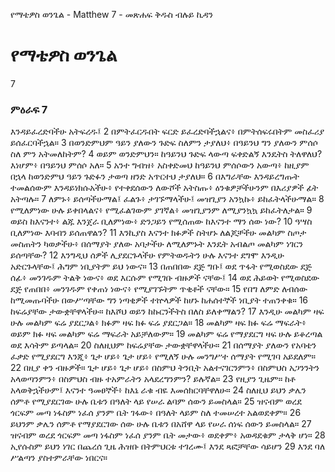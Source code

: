 ﻿
የማቴዎስ ወንጌል - Matthew 7 - መጽሐፍ ቅዱስ ብሉይ ኪዳን
# የማቴዎስ ወንጌል
7
### ምዕራፍ 7
እንዳይፈረድባችሁ አትፍረዱ፤
2  በምትፈርዱበት ፍርድ ይፈረድባችኋልና፥ በምትሰፍሩበትም መስፈሪያ ይሰፈርባችኋል።
3  በወንድምህም ዓይን ያለውን ጉድፍ ስለምን ታያለህ፥ በዓይንህ ግን ያለውን ምሰሶ ስለ ምን አትመለከትም?
4  ወይም ወንድምህን። ከዓይንህ ጉድፍ ላውጣ ፍቀድልኝ እንዴትስ ትለዋለህ? እነሆም፥ በዓይንህ ምሰሶ አለ።
5  አንተ ግብዝ፥ አስቀድመህ ከዓይንህ ምሰሶውን አውጣ፥ ከዚያም በኋላ ከወንድምህ ዓይን ጉድፉን ታወጣ ዘንድ አጥርተህ ታያለህ።
6  በእግራቸው እንዳይረግጡት ተመልሰውም እንዳይነክሱአችሁ፥ የተቀደሰውን ለውሾች አትስጡ፥ ዕንቁዎቻችሁንም በእሪያዎች ፊት አትጣሉ።
7  ለምኑ፥ ይሰጣችሁማል፤ ፈልጉ፥ ታገኙማላችሁ፤ መዝጊያን አንኳኩ፥ ይከፈትላችሁማል።
8  የሚለምነው ሁሉ ይቀበላልና፥ የሚፈልገውም ያገኛል፥ መዝጊያንም ለሚያንኳኳ ይከፈትለታል።
9  ወይስ ከእናንተ፥ ልጁ እንጀራ ቢለምነው፥ ድንጋይን የሚሰጠው ከእናንተ ማን ሰው ነው?
10  ዓሣስ ቢለምነው እባብን ይሰጠዋልን?
11  እንኪያስ እናንተ ክፉዎች ስትሆኑ ለልጆቻችሁ መልካም ስጦታ መስጠትን ካወቃችሁ፥ በሰማያት ያለው አባታችሁ ለሚለምኑት እንዴት አብልጦ መልካም ነገርን ይሰጣቸው?
12  እንግዲህ ሰዎች ሊያደርጉላችሁ የምትወዱትን ሁሉ እናንተ ደግሞ እንዲሁ አድርጉላቸው፤ ሕግም ነቢያትም ይህ ነውና።
13  በጠበበው ደጅ ግቡ፤ ወደ ጥፋት የሚወስደው ደጅ ሰፊ፥ መንገዱም ትልቅ ነውና፥ ወደ እርሱም የሚገቡ ብዙዎች ናቸው፤
14  ወደ ሕይወት የሚወስደው ደጅ የጠበበ፥ መንገዱም የቀጠነ ነውና፥ የሚያገኙትም ጥቂቶች ናቸው።
15  የበግ ለምድ ለብሰው ከሚመጡባችሁ በውሥጣቸው ግን ነጣቂዎች ተኵላዎች ከሆኑ ከሐሰተኞች ነቢያት ተጠንቀቁ።
16  ከፍሬያቸው ታውቋቸዋላችሁ። ከእሾህ ወይን ከኩርንችትስ በለስ ይለቀማልን?
17  እንዲሁ መልካም ዛፍ ሁሉ መልካም ፍሬ ያደርጋል፥ ክፉም ዛፍ ክፉ ፍሬ ያደርጋል።
18  መልካም ዛፍ ክፉ ፍሬ ማፍራት፥ ወይም ክፉ ዛፍ መልካም ፍሬ ማፍራት አይቻለውም።
19  መልካም ፍሬ የማያደርግ ዛፍ ሁሉ ይቆረጣል ወደ እሳትም ይጣላል።
20  ስለዚህም ከፍሬያቸው ታውቋቸዋላችሁ።
21  በሰማያት ያለውን የአባቴን ፈቃድ የሚያደርግ እንጂ፥ ጌታ ሆይ፥ ጌታ ሆይ፥ የሚለኝ ሁሉ መንግሥተ ሰማያት የሚገባ አይደለም።
22  በዚያ ቀን ብዙዎች። ጌታ ሆይ፥ ጌታ ሆይ፥ በስምህ ትንቢት አልተናገርንምን፥ በስምህስ አጋንንትን አላወጣንምን፥ በስምህስ ብዙ ተአምራትን አላደረግንምን? ይሉኛል።
23  የዚያን ጊዜም። ከቶ አላወቅኋችሁም፤ እናንተ ዓመፀኞች፥ ከእኔ ራቁ ብዬ እመሰክርባቸዋለሁ።
24  ስለዚህ ይህን ቃሌን ሰምቶ የሚያደርገው ሁሉ ቤቱን በዓለት ላይ የሠራ ልባም ሰውን ይመስላል።
25  ዝናብም ወረደ ጎርፍም መጣ ነፋስም ነፈሰ ያንም ቤት ገፋው፥ በዓለት ላይም ስለ ተመሠረተ አልወደቀም።
26  ይህንም ቃሌን ሰምቶ የማያደርገው ሰው ሁሉ ቤቱን በአሸዋ ላይ የሠራ ሰነፍ ሰውን ይመስላል።
27  ዝናብም ወረደ ጎርፍም መጣ ነፋስም ነፈሰ ያንም ቤት መታው፥ ወደቀም፥ አወዳደቁም ታላቅ ሆነ።
28  ኢየሱስም ይህን ነገር በጨረሰ ጊዜ ሕዝቡ በትምህርቱ ተገረሙ፤ እንደ ጻፎቻቸው ሳይሆን
29  እንደ ባለ ሥልጣን ያስተምራቸው ነበርና። 
